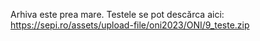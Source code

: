 Arhiva este prea mare. Testele se pot descărca aici: https://sepi.ro/assets/upload-file/oni2023/ONI/9_teste.zip